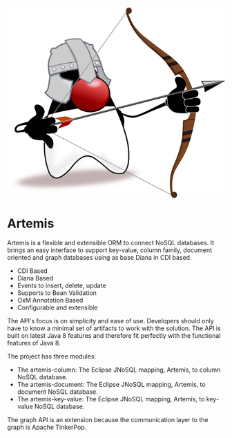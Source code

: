 ![Artemis Project](https://github.com/JNOSQL/diana-site/blob/master/images/duke-artemis.png)
# Artemis
 Artemis is a flexible and extensible ORM to connect NoSQL databases. It brings an easy interface to support key-value, column family, document oriented and graph databases using as base Diana in CDI based.

* CDI Based
* Diana Based
* Events to insert, delete, update
* Supports to Bean Validation
* OxM Annotation Based
* Configurable and extensible

The API's focus is on simplicity and ease of use. Developers should only have to know a minimal set of artifacts to work with the solution. The API is built on latest Java 8 features and therefore fit perfectly with the functional features of Java 8. 

The project has three modules:

* The artemis-column: The Eclipse JNoSQL mapping, Artemis, to column NoSQL database.
* The artemis-document: The Eclipse JNoSQL mapping, Artemis, to document NoSQL database.
* The artemis-key-value: The Eclipse JNoSQL mapping, Artemis, to key-value NoSQL database.

The graph API is an extension because the communication layer to the graph is Apache TinkerPop.